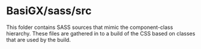 # BasiGX/sass/src

This folder contains SASS sources that mimic the component-class hierarchy. These files
are gathered in to a build of the CSS based on classes that are used by the build.
